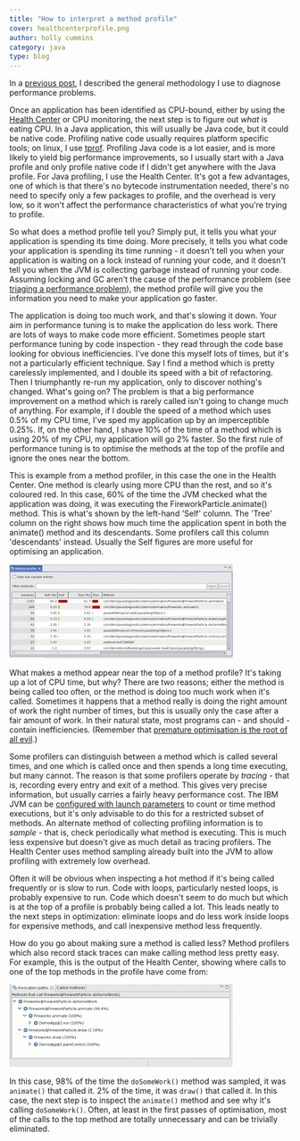 ```yaml
---
title: "How to interpret a method profile"
cover: healthcenterprofile.png
author: holly cummins
category: java
type: blog
---
```


In a [previous post](/how-do-you-solve-performance-problem/), I described the general methodology I use to diagnose performance problems.

Once an application has been identified as CPU-bound, either by using the [Health Center](https://www14.software.ibm.com/iwm/web/cc/earlyprograms/ibm/ibmmdtjhc/) or CPU monitoring, the next step is to figure out _what_ is eating CPU. In a Java application, this will usually be Java code, but it could be native code. Profiling native code usually requires platform specific tools; on linux, I use [tprof](http://perfinsp.sourceforge.net/tprof.html). Profiling Java code is a lot easier, and is more likely to yield big performance improvements, so I usually start with a Java profile and only profile native code if I didn't get anywhere with the Java profile. For Java profiling, I use the Health Center. It's got a few advantages, one of which is that there's no bytecode instrumentation needed, there's no need to specify only a few packages to profile, and the overhead is very low, so it won't affect the performance characteristics of what you're trying to profile.

So what does a method profile tell you? Simply put, it tells you what your application is spending its time doing. More precisely, it tells you what code your application is spending its time running - it doesn't tell you when your application is waiting on a lock instead of running your code, and it doesn't tell you when the JVM is collecting garbage instead of running your code. Assuming locking and GC aren't the cause of the performance problem (see [triaging a performance problem](/how-do-you-solve-performance-problem/)), the method profile will give you the information you need to make your application go faster.

The application is doing too much work, and that's slowing it down. Your aim in performance tuning is to make the application do less work. There are lots of ways to make code more efficient. Sometimes people start performance tuning by code inspection - they read through the code base looking for obvious inefficiencies. I've done this myself lots of times, but it's not a particularly efficient technique. Say I find a method which is pretty carelessly implemented, and I double its speed with a bit of refactoring. Then I triumphantly re-run my application, only to discover nothing's changed. What's going on? The problem is that a big performance improvement on a method which is rarely called isn't going to change much of anything. For example, if I double the speed of a method which uses 0.5% of my CPU time, I've sped my application up by an imperceptible 0.25%. If, on the other hand, I shave 10% of the time of a method which is using 20% of my CPU, my application will go 2% faster. So the first rule of performance tuning is to optimise the methods at the top of the profile and ignore the ones near the bottom.

This is example from a method profiler, in this case the one in the Health Center. One method is clearly using more CPU than the rest, and so it's coloured red. In this case, 60% of the time the JVM checked what the application was doing, it was executing the FireworkParticle.animate() method. This is what's shown by the left-hand 'Self' column. The 'Tree' column on the right shows how much time the application spent in both the animate() method and its descendants. Some profilers call this column 'descendants' instead. Usually the Self figures are more useful for optimising an application.

![](healthcenterprofile.png)

What makes a method appear near the top of a method profile? It's taking up a lot of CPU time, but why? There are two reasons; either the method is being called too often, or the method is doing too much work when it's called. Sometimes it happens that a method really is doing the right amount of work the right number of times, but this is usually only the case after a fair amount of work. In their natural state, most programs can - and should - contain inefficiencies. (Remember that [premature optimisation is the root of all evil](http://fresh.homeunix.net/~luke/misc/knuth-turingaward.pdf).)

Some profilers can distinguish between a method which is called several times, and one which is called once and then spends a long time executing, but many cannot. The reason is that some profilers operate by _tracing_ - that is, recording every entry and exit of a method. This gives very precise information, but usually carries a fairly heavy performance cost. The IBM JVM can be [configured with launch parameters](http://www.ibm.com/developerworks/java/library/j-ibmjava5/) to count or time method executions, but it's only advisable to do this for a restricted subset of methods. An alternate method of collecting profiling information is to _sample_ - that is, check periodically what method is executing. This is much less expensive but doesn't give as much detail as tracing profilers. The Health Center uses method sampling already built into the JVM to allow profiling with extremely low overhead.

Often it will be obvious when inspecting a hot method if it's being called frequently or is slow to run. Code with loops, particularly nested loops, is probably expensive to run. Code which doesn't seem to do much but which is at the top of a profile is probably being called a lot. This leads neatly to the next steps in optimization: eliminate loops and do less work inside loops for expensive methods, and call inexpensive method less frequently.

How do you go about making sure a method is called less? Method profilers which also record stack traces can make calling method less pretty easy. For example, this is the output of the Health Center, showing where calls to one of the top methods in the profile have come from:

![](healthcenterinvocationpaths.png)

In this case, 98% of the time the `doSomeWork()` method was sampled, it was `animate()` that called it. 2% of the time, it was `draw()` that called it. In this case, the next step is to inspect the `animate()` method and see why it's calling `doSomeWork()`. Often, at least in the first passes of optimisation, most of the calls to the top method are totally unnecessary and can be trivially eliminated.
